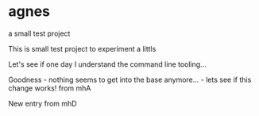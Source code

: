 # agnes
a small test project

This is small test project to experiment a littls

Let's see if one day I understand the command line tooling...

Goodness - nothing seems to get into the base anymore...  - lets see if this change works! from mhA

New entry from mhD

